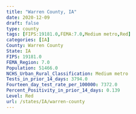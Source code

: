 ```yaml
---
title: "Warren County, IA"
date: 2020-12-09
draft: false
type: county
tags: [FIPS:19181.0,FEMA:7.0,Medium metro,Red]
categories: [IA]
County: Warren County
State: IA
FIPS: 19181.0
FEMA_Region: 7.0
Population: 51466.0
NCHS_Urban_Rural_Classification: Medium metro
Tests_in_prior_14_days: 3794.0
Fourteen_day_test_rate_per_100000: 7372.0
Percent_Positivity_in_prior_14_days: 0.139
Level: Red
url: /states/IA/warren-county
---
```



